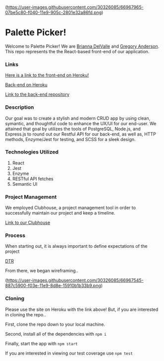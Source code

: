 (https://user-images.githubusercontent.com/30326085/66967965-07be5c80-f040-11e9-905c-2801e32a86fd.png)

# Palette Picker!

Welcome to Palette Picker! We are [Brianna DelValle](https://github.com/bld010/) and [Gregory Anderson](https://github.com/gregoryanderson). This repo represents the the React-based front-end of our application.

### Links
[Here is a link to the front-end on Heroku!]()


[Back-end on Heroku](https://be-palette.herokuapp.com/api/v1/folders)

[Link to the back-end repository](https://github.com/gregoryanderson/backend-palette-picker)

### Description

Our goal was to create a stylish and modern CRUD app by using clean, symantic, and thoughtful code to enhance the UX/UI for our end-user. We attained that goal by utilizes the tools of PostgreSQL, Node.js, and Express.js to round out our Restful API for our back-end, as well as, HTTP methods, Enzyme/Jest for testing, and SCSS for a sleek design. 

### Technologies Utilized

1. React
1. Jest
2. Enzyme
4. RESTful API fetches
5. Semantic UI

### Project Management 

We employed Clubhouse, a project management tool in order to successfully maintain our project and keep a timeline.

[Link to our Clubhouse](https://app.clubhouse.io/briannadelvalle/stories/space/45/everything)


### Process

When starting out, it is always important to define expectations of the project

[DTR](https://gist.github.com/gregoryanderson/98f483415e0978102a8d0038cc938188)

From there, we began wireframing..

(https://user-images.githubusercontent.com/30326085/66967545-887c5900-f03e-11e9-8d8e-15910b1b33b9.png)

### Cloning

Please use the site on Heroku with the link above! But, if you are interested in cloning the repo..

First, clone the repo down to your local machine.

Second, install all of the dependencies with ```npm i```

Finally, start the app with ```npm start```

If you are interested in viewing our test coverage use ```npm test```

